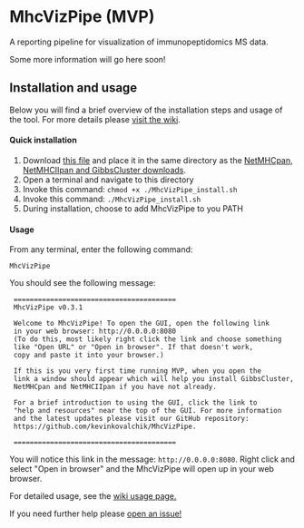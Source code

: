 # MhcVizPipe (MVP)
A reporting pipeline for visualization of immunopeptidomics MS data.

Some more information will go here soon!

## Installation and usage

Below you will find a brief overview of the installation steps and usage of the tool. For
more details please [visit the wiki](https://github.com/kevinkovalchik/MhcVizPipe/wiki).

#### Quick installation
1. Download [this file](https://github.com/kevinkovalchik/MhcVizPipe/raw/master/MhcVizPipe_install.sh) and place
it in the same directory as the [NetMHCpan, NetMHCIIpan and GibbsCluster downloads](https://github.com/kevinkovalchik/MhcVizPipe/wiki/Downloading-third-party-software).
2. Open a terminal and navigate to this directory
3. Invoke this command: `chmod +x ./MhcVizPipe_install.sh`
4. Invoke this command: `./MhcVizPipe_install.sh`
5. During installation, choose to add MhcVizPipe to you PATH

#### Usage
From any terminal, enter the following command:
```
MhcVizPipe
```
You should see the following message:

     ========================================
     MhcVizPipe v0.3.1

     Welcome to MhcVizPipe! To open the GUI, open the following link
     in your web browser: http://0.0.0.0:8080
     (To do this, most likely right click the link and choose something
     like "Open URL" or "Open in browser". If that doesn't work,
     copy and paste it into your browser.)

     If this is you very first time running MVP, when you open the 
     link a window should appear which will help you install GibbsCluster,
     NetMHCpan and NetMHCIIpan if you have not already.

     For a brief introduction to using the GUI, click the link to
     "help and resources" near the top of the GUI. For more information
     and the latest updates please visit our GitHub repository:
     https://github.com/kevinkovalchik/MhcVizPipe.

     ========================================
You will notice this link in the message: `http://0.0.0.0:8080`. Right click and select "Open in browser" and
the MhcVizPipe will open up in your web browser.

For detailed usage, see the [wiki usage page.](https://github.com/kevinkovalchik/MhcVizPipe/wiki/Usage)

If you need further help please [open an issue!](https://github.com/kevinkovalchik/MhcVizPipe/issues)